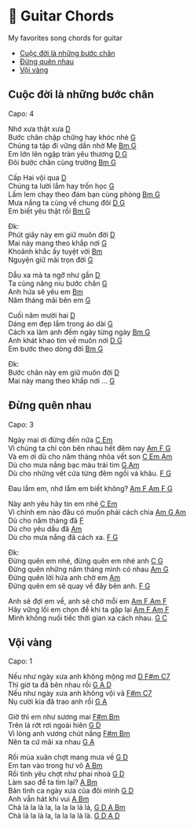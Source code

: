 # :guitar: Guitar Chords 
My favorites song chords for guitar

- [Cuộc đời là những bước chân](#Cuộc-đời-là-những-bước-chân)
- [Đừng quên nhau](#Đừng-quên-nhau)
- [Vội vàng](#Vội-vàng)

## Cuộc đời là những bước chân 

Capo: 4

Nhớ xưa thật xưa [D]()<br>
Bước chân chập chững hay khóc nhè [G]()<br>
Chúng ta tập đi vững dần nhờ Mẹ [Bm G]()<br>
Em lớn lên ngập tràn yêu thương [D G]()<br>
Đôi bước chân cùng trường [Bm G]()<br>

Cấp Hai vội qua [D]()<br>
Chúng ta lười lắm hay trốn học [G]()<br>
Lấm lem chạy theo đám bạn cùng phòng [Bm G]()<br>
Mưa nắng ta cùng về chung đôi [D G]()<br>
Em biết yêu thật rồi [Bm G]()<br>
 
Đk:<br> 
Phút giây này em giữ muôn đời [D]()<br>
Mai này mang theo khắp nơi [G]()<br>
Khoảnh khắc ấy tuyệt vời [Bm]()<br>
Nguyện giữ mãi trọn đời [G]()<br>
 
Dẫu xa mà ta ngỡ như gần [D]()<br>
Ta cùng nâng niu bước chân [G]()<br>
Anh hứa sẽ yêu em [Bm]()<br>
Năm tháng mãi bên em [G]()<br>
 
Cuối năm mười hai [D]()<br>
Dáng em đẹp lắm trong áo dài [G]()<br>
Cách xa làm anh đếm ngày từng ngày [Bm G]()<br>
Anh khát khao tìm về muôn nơi [D G]()<br>
Em bước theo dòng đời [Bm G]()<br>
 
Đk:<br> 
Bước chân này em giữ muôn đời [D]()<br>
Mai này mang theo khắp nơi … [G]()<br>

## Đừng quên nhau

Capo: 3

Ngày mai ơi đừng đến nữa [C Em]()<br>
Vì chúng ta chỉ còn bên nhau hết đêm nay [Am F G]()<br>
Và em ơi dù cho năm tháng nhòa vết son [C Em Am]()<br>
Dù cho mưa nắng bạc màu trái tim [G Am]()<br>
Dù cho những vết cứa từng đêm ngồi vá khâu. [F G]()<br>
 
Đau lắm em, nhớ lắm em biết không? [Am F Am F G]()<br>
 
Này anh yêu hãy tin em nhé [C Em]()<br>
Vì chính em nào đâu có muốn phải cách chia [Am G Am]()<br>
Dù cho năm tháng đã [F]()<br>
Dù cho yêu dấu đã [Am]()<br>
Dù cho mưa nắng đã cách xa. [F G]()<br>
 
Đk:<br> 
Đừng quên em nhé, đừng quên em nhé anh [C G]()<br>
Đừng quên những năm tháng mình có nhau [Am G]()<br>
Đừng quên lời hứa anh chờ em [Am]()<br>
Đừng quên em sẽ quay về đây bên anh. [F G]()<br>
 
Anh sẽ đợi em về, anh sẽ chờ mỗi em [Am F Am F]()<br>
Hãy vững lối em chọn để khi ta gặp lại [Am F Am F]()<br>
Mình không nuối tiếc thời gian xa cách nhau. [G C]()<br>


## Vội vàng

Capo: 1

Nếu như ngày xưa anh không mộng mơ [D F#m C7]()<br>
Thì giờ ta đã bên nhau rồi [G A D]()<br>
Nếu như ngày xưa anh không vội vã [F#m C7]()<br>
Nụ cười kia đã trao anh rồi [G A]()<br>
 
Giờ thì em như sương mai [F#m Bm]()<br>
Trên lá rớt rơi ngoài hiên [G D]()<br>
Vì lòng anh vương chút nắng [F#m Bm]()<br>
Nên ta cứ mãi xa nhau [G A]()<br>
 
Rồi mùa xuân chợt mang mưa về [G D]()<br>
Em tan vào trong hư vô [A Bm]()<br>
Rồi tình yêu chợt như phai nhoà [G D]()<br>
Làm sao để ta tìm lại? [A Bm]()<br>
Bản tình ca ngày xưa của đôi mình [G D]()<br>
Anh vẫn hát khi vui [A Bm]()<br>
Chà lá la là la, la la la lá lá, [G D A Bm]()<br>
Chà lá la là la, la la la là là. [G D A D]()<br>

